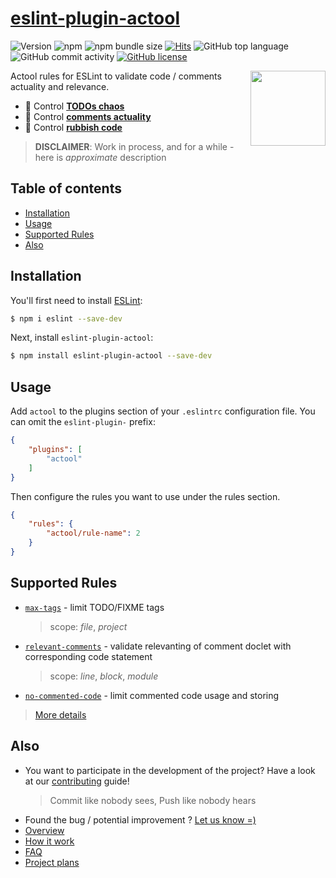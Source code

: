 # [eslint-plugin-actool](https://www.npmjs.com/package/eslint-plugin-actool)

![Version](https://img.shields.io/github/package-json/v/actool/eslint-plugin-actool)
![npm](https://img.shields.io/npm/dw/eslint-plugin-actool)
![npm bundle size](https://img.shields.io/bundlephobia/min/eslint-plugin-actool)
[![Hits](https://hits.seeyoufarm.com/api/count/incr/badge.svg?url=https%3A%2F%2Fgithub.com%2Factool%2Feslint-plugin-actool&count_bg=%2379C83D&title_bg=%23555555&icon=&icon_color=%23E7E7E7&title=hits&edge_flat=false)](https://hits.seeyoufarm.com)
![GitHub top language](https://img.shields.io/github/languages/top/actool/eslint-plugin-actool)
![GitHub commit activity](https://img.shields.io/github/commit-activity/w/actool/eslint-plugin-actool)
[![GitHub license](https://img.shields.io/github/license/actool/eslint-plugin-actool)](https://github.com/actool/eslint-plugin-actool/blob/master/LICENSE)

<!-- TODO: https://shields.io/category/build -->
<!-- TODO: https://shields.io/category/coverage -->
<!-- TODO: https://shields.io/category/analysis -->
<!--TODO ![CI](https://github.com/actool/eslint-plugin-actool/workflows/CI/badge.svg?branch=master) -->

<img src="https://avatars2.githubusercontent.com/u/74495859?s=200&v=4" height="120" align="right">

Actool rules for ESLint to validate code / comments actuality and relevance.

- 🚀 Control **[TODOs chaos](/docs/overview.md#todos-chaos)**
- 🚀 Control **[comments actuality](/docs/overview.md#comments-relevancy)**
- 🚀 Control **[rubbish code](/docs/overview.md#rubbish-code)**

<!-- TODO [**Propose or contribute a new rule ➡**](.github/contributing.md) -->
> **DISCLAIMER**: Work in process, and for a while - here is *approximate* description

## Table of contents

<!--ts-->
   * [Installation](#installation)
   * [Usage](#usage)
   * [Supported Rules](#supported-rules)
   * [Also](#also)
<!--te-->

## Installation

You'll first need to install [ESLint](http://eslint.org):

```sh
$ npm i eslint --save-dev
```

Next, install `eslint-plugin-actool`:

```sh
$ npm install eslint-plugin-actool --save-dev
```


## Usage

Add `actool` to the plugins section of your `.eslintrc` configuration file. You can omit the `eslint-plugin-` prefix:

```json
{
    "plugins": [
        "actool"
    ]
}
```


Then configure the rules you want to use under the rules section.

```json
{
    "rules": {
        "actool/rule-name": 2
    }
}
```

## Supported Rules

- [`max-tags`](docs/rules/max-tags.md) - limit TODO/FIXME tags
   > scope: *file*, *project*
- [`relevant-comments`](docs/rules/relevant-comments.md) - validate relevanting of comment doclet with corresponding code statement
   > scope: *line*, *block*, *module*
- [`no-commented-code`](docs/rules/no-commented-code.md) - limit commented code usage and storing

> [More details](/docs/how-it-work.md)

## Also
- You want to participate in the development of the project? Have a look at our [contributing](CONTRIBUTING.md) guide!
   > Commit like nobody sees, Push like nobody hears
- Found the bug / potential improvement ? [Let us know =)](https://github.com/actool/eslint-plugin-actool/issues)
- [Overview](/docs/overview.md)
- [How it work](/docs/how-it-work.md)
- [FAQ](/docs/faq.md)
- [Project plans](/docs/plans.md)
